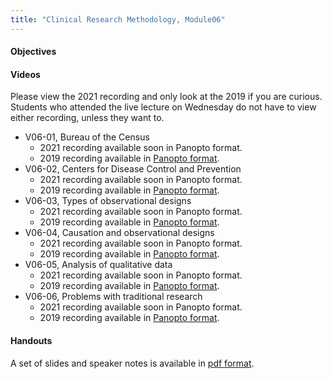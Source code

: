 ```yaml
---
title: "Clinical Research Methodology, Module06"
---
```


#### Objectives

#### Videos

Please view the 2021 recording and only look at the 2019 if you are curious. Students who attended the live lecture on Wednesday do not have to view either recording, unless they want to.

+ V06-01, Bureau of the Census
  + 2021 recording available soon in Panopto format.
  + 2019 recording available in [Panopto format](https://umkc.hosted.panopto.com/Panopto/Pages/Viewer.aspx?id=1b57ef03-28e4-4f9c-8b27-a9ff016fdd67).
+ V06-02, Centers for Disease Control and Prevention
  + 2021 recording available soon in Panopto format.
  + 2019 recording available in [Panopto format](https://umkc.hosted.panopto.com/Panopto/Pages/Viewer.aspx?id=37b44823-cb77-4d59-b92d-a9ff01767e4e).
+ V06-03, Types of observational designs
  + 2021 recording available soon in Panopto format.
  + 2019 recording available in [Panopto format](https://umkc.hosted.panopto.com/Panopto/Pages/Viewer.aspx?id=b1920b0f-cb36-48c1-8cfc-aa0200f0d150).
+ V06-04, Causation and observational designs
  + 2021 recording available soon in Panopto format.
  + 2019 recording available in [Panopto format](https://umkc.hosted.panopto.com/Panopto/Pages/Viewer.aspx?id=732b3cd5-b849-4229-bd10-aa020103be15).
+ V06-05, Analysis of qualitative data
  + 2021 recording available soon in Panopto format.
  + 2019 recording available in [Panopto format](https://umkc.hosted.panopto.com/Panopto/Pages/Viewer.aspx?id=2f292ef8-5ac4-4f4f-86e1-aa02010f1a70).
+ V06-06, Problems with traditional research
  + 2021 recording available soon in Panopto format.
  + 2019 recording available in [Panopto format](https://umkc.hosted.panopto.com/Panopto/Pages/Viewer.aspx?id=df19315d-689a-4273-a4e2-aa0201180c73).
  

#### Handouts

A set of slides and speaker notes is available in [pdf format](http://www.pmean.com/clinical-research-methods/video06-slides-and-speaker-notes.pdf).
